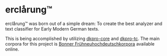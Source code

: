 # erclaͤrung™

erclaͤrung™ was born out of a simple dream: To create the best analyzer and text classifier for Early Modern German texts.

This is being accomplished by utilizing [dkpro-core](https://code.google.com/p/dkpro-core-asl/) and [dkpro-tc](https://code.google.com/p/dkpro-tc/). The main corpora for this project is [Bonner Frühneuhochdeutschkorpora](http://korpora.zim.uni-due.de/Fnhd/) available online.
